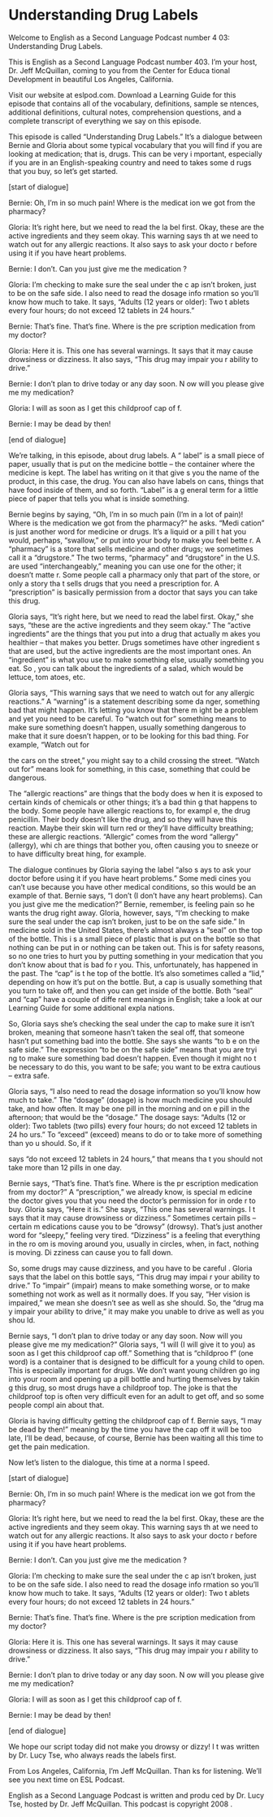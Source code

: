 # Understanding Drug Labels

Welcome to English as a Second Language Podcast number 4 03: Understanding Drug Labels. 

This is English as a Second Language Podcast number 403.  I’m your host, Dr. Jeff McQuillan, coming to you from the Center for Educa tional Development in beautiful Los Angeles, California. 

Visit our website at eslpod.com.  Download a Learning Guide for this episode that contains all of the vocabulary, definitions, sample se ntences, additional definitions, cultural notes, comprehension questions, and a complete transcript of everything we say on this episode. 

This episode is called “Understanding Drug Labels.”  It’s a dialogue between Bernie and Gloria about some typical vocabulary that you  will find if you are looking at medication; that is, drugs.  This can be very i mportant, especially if you are in an English-speaking country and need to takes some d rugs that you buy, so let’s get started. 

[start of dialogue] 

Bernie:  Oh, I’m in so much pain!  Where is the medicat ion we got from the pharmacy? 

Gloria:  It’s right here, but we need to read the la bel first.  Okay, these are the active ingredients and they seem okay.  This warning says th at we need to watch out for any allergic reactions.  It also says to ask your docto r before using it if you have heart problems.   

Bernie:  I don’t.  Can you just give me the medication ?   

Gloria:  I’m checking to make sure the seal under the c ap isn’t broken, just to be on the safe side.  I also need to read the dosage info rmation so you’ll know how much to take.  It says, “Adults (12 years or older): Two t ablets every four hours; do not exceed 12 tablets in 24 hours.”   

Bernie:  That’s fine.  That’s fine.  Where is the pre scription medication from my doctor? 

Gloria:  Here it is.  This one has several warnings.  It says that it may cause drowsiness or dizziness.  It also says, “This drug may impair you r ability to drive.”  

 Bernie:  I don’t plan to drive today or any day soon.  N ow will you please give me my medication? 

Gloria:  I will as soon as I get this childproof cap of f. 

Bernie:  I may be dead by then! 

[end of dialogue] 

We’re talking, in this episode, about drug labels.  A “ label” is a small piece of paper, usually that is put on the medicine bottle – the  container where the medicine is kept.  The label has writing on it that give s you the name of the product, in this case, the drug.  You can also have labels on cans, things that have food inside of them, and so forth.  “Label” is a g eneral term for a little piece of paper that tells you what is inside something. 

Bernie begins by saying, “Oh, I’m in so much pain (I’m in  a lot of pain)!  Where is the medication we got from the pharmacy?” he asks.  “Medi cation” is just another word for medicine or drugs.  It’s a liquid or a pill t hat you would, perhaps, “swallow,” or put into your body to make you feel bette r.  A “pharmacy” is a store that sells medicine and other drugs; we sometimes call it a “drugstore.”  The two terms, “pharmacy” and “drugstore” in the U.S. are used “interchangeably,” meaning you can use one for the other; it doesn’t matte r.  Some people call a pharmacy only that part of the store, or only a story tha t sells drugs that you need a prescription for.  A “prescription” is basically permission  from a doctor that says you can take this drug. 

Gloria says, “It’s right here, but we need to read the label first.  Okay,” she says, “these are the active ingredients and they seem okay.”  The  “active ingredients” are the things that you put into a drug that actually m akes you healthier – that makes you better.  Drugs sometimes have other ingredient s that are used, but the active ingredients are the most important ones.  An “ingredient” is what you use to make something else, usually something you eat.  So , you can talk about the ingredients of a salad, which would be lettuce, tom atoes, etc. 

Gloria says, “This warning says that we need to watch out for any allergic reactions.”  A “warning” is a statement describing some da nger, something bad that might happen.  It’s letting you know that there m ight be a problem and yet you need to be careful.  To “watch out for” something means to make sure something doesn’t happen, usually something dangerous to make that it sure doesn’t happen, or to be looking for this bad thing.  For example, “Watch out for  

 the cars on the street,” you might say to a child crossing the street.  “Watch out for” means look for something, in this case, something that could be dangerous. 

The “allergic reactions” are things that the body does w hen it is exposed to certain kinds of chemicals or other things; it’s a bad thin g that happens to the body.  Some people have allergic reactions to, for exampl e, the drug penicillin. Their body doesn’t like the drug, and so they will have  this reaction.  Maybe their skin will turn red or they’ll have difficulty breathing; these are allergic reactions. “Allergic” comes from the word “allergy” (allergy), whi ch are things that bother you, often causing you to sneeze or to have difficulty breat hing, for example. 

The dialogue continues by Gloria saying the label “also s ays to ask your doctor before using it if you have heart problems.”  Some medi cines you can’t use because you have other medical conditions, so this would be  an example of that. Bernie says, “I don’t (I don’t have any heart problems).  Can you just give me the medication?”  Bernie, remember, is feeling pain so he wants the drug right away. Gloria, however, says, “I’m checking to make sure the seal  under the cap isn’t broken, just to be on the safe side.”  In medicine sold in the United States, there’s almost always a “seal” on the top of the bottle.  This i s a small piece of plastic that is put on the bottle so that nothing can be put in or nothing can be taken out. This is for safety reasons, so no one tries to hurt you by putting something in your medication that you don’t know about that is bad fo r you.  This, unfortunately, has happened in the past.  The “cap” is t he top of the bottle.  It’s also sometimes called a “lid,” depending on how it’s put  on the bottle.  But, a cap is usually something that you turn to take off, and then you can get inside of the bottle.  Both “seal” and “cap” have a couple of diffe rent meanings in English; take a look at our Learning Guide for some additional expla nations. 

So, Gloria says she’s checking the seal under the cap to make sure it isn’t broken, meaning that someone hasn’t taken the seal off,  that someone hasn’t put something bad into the bottle.  She says she wants “to b e on the safe side.”  The expression “to be on the safe side” means that you are tryi ng to make sure something bad doesn’t happen.  Even though it might no t be necessary to do this, you want to be safe; you want to be extra cautious – extra safe. 

Gloria says, “I also need to read the dosage information  so you’ll know how much to take.”  The “dosage” (dosage) is how much medicine you  should take, and how often.  It may be one pill in the morning and on e pill in the afternoon; that would be the “dosage.”  The dosage says: “Adults (12 or older): Two tablets (two pills) every four hours; do not exceed 12 tablets in 24 ho urs.”  To “exceed” (exceed) means to do or to take more of something than yo u should.  So, if it  

 says “do not exceed 12 tablets in 24 hours,” that means tha t you should not take more than 12 pills in one day. 

Bernie says, “That’s fine.  That’s fine.  Where is the pr escription medication from my doctor?”  A “prescription,” we already know, is special m edicine the doctor gives you that you need the doctor’s permission for in orde r to buy.  Gloria says, “Here it is.”  She says, “This one has several warnings.  I t says that it may cause drowsiness or dizziness.”  Sometimes certain pills – certain m edications cause you to be “drowsy” (drowsy).  That’s just another word for  “sleepy,” feeling very tired.  “Dizziness” is a feeling that everything in the ro om is moving around you, usually in circles, when, in fact, nothing is moving.  Di zziness can cause you to fall down.   

So, some drugs may cause dizziness, and you have to be careful .  Gloria says that the label on this bottle says, “This drug may impai r your ability to drive.”  To “impair” (impair) means to make something worse, or to  make something not work as well as it normally does.  If you say, “Her vision is impaired,” we mean she doesn’t see as well as she should.  So, the “drug ma y impair your ability to drive,” it may make you unable to drive as well as you shou ld. 

Bernie says, “I don’t plan to drive today or any day soon.   Now will you please give me my medication?”  Gloria says, “I will (I will give  it to you) as soon as I get this childproof cap off.”  Something that is “childproo f” (one word) is a container that is designed to be difficult for a young child to open.  This is especially important for drugs.  We don’t want young children go ing into your room and opening up a pill bottle and hurting themselves by takin g this drug, so most drugs have a childproof top.  The joke is that the childproof top is often very difficult even for an adult to get off, and so some people compl ain about that. 

Gloria is having difficulty getting the childproof cap of f.  Bernie says, “I may be dead by then!” meaning by the time you have the cap off it will be too late, I’ll be dead, because, of course, Bernie has been waiting all this time to get the pain medication. 

Now let’s listen to the dialogue, this time at a norma l speed. 

[start of dialogue] 

Bernie:  Oh, I’m in so much pain!  Where is the medicat ion we got from the pharmacy? 

 Gloria:  It’s right here, but we need to read the la bel first.  Okay, these are the active ingredients and they seem okay.  This warning says th at we need to watch out for any allergic reactions.  It also says to ask your docto r before using it if you have heart problems.   

Bernie:  I don’t.  Can you just give me the medication ?   

Gloria:  I’m checking to make sure the seal under the c ap isn’t broken, just to be on the safe side.  I also need to read the dosage info rmation so you’ll know how much to take.  It says, “Adults (12 years or older): Two t ablets every four hours; do not exceed 12 tablets in 24 hours.”   

Bernie:  That’s fine.  That’s fine.  Where is the pre scription medication from my doctor? 

Gloria:  Here it is.  This one has several warnings.  It says it may cause drowsiness or dizziness.  It also says, “This drug may impair you r ability to drive.” 

Bernie:  I don’t plan to drive today or any day soon.  N ow will you please give me my medication? 

Gloria:  I will as soon as I get this childproof cap of f. 

Bernie:  I may be dead by then! 

[end of dialogue] 

We hope our script today did not make you drowsy or dizzy!  I t was written by Dr. Lucy Tse, who always reads the labels first.  

From Los Angeles, California, I’m Jeff McQuillan.  Than ks for listening.  We’ll see you next time on ESL Podcast. 

English as a Second Language Podcast is written and produ ced by Dr. Lucy Tse, hosted by Dr. Jeff McQuillan.  This podcast is copyright 2008 .

